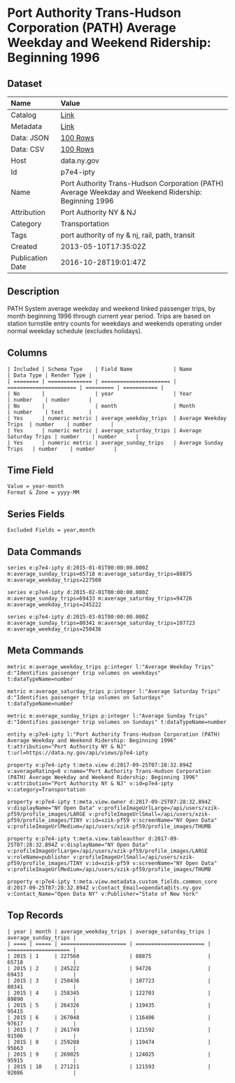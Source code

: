 # Port Authority Trans-Hudson Corporation (PATH) Average Weekday and Weekend Ridership: Beginning 1996

## Dataset

| Name | Value |
| :--- | :---- |
| Catalog | [Link](https://catalog.data.gov/dataset/port-authority-trans-hudson-corporation-path-average-weekday-and-weekend-ridership-beginni) |
| Metadata | [Link](https://data.ny.gov/api/views/p7e4-ipty) |
| Data: JSON | [100 Rows](https://data.ny.gov/api/views/p7e4-ipty/rows.json?max_rows=100) |
| Data: CSV | [100 Rows](https://data.ny.gov/api/views/p7e4-ipty/rows.csv?max_rows=100) |
| Host | data.ny.gov |
| Id | p7e4-ipty |
| Name | Port Authority Trans-Hudson Corporation (PATH) Average Weekday and Weekend Ridership: Beginning 1996 |
| Attribution | Port Authority NY & NJ |
| Category | Transportation |
| Tags | port authority of ny & nj, rail, path, transit |
| Created | 2013-05-10T17:35:02Z |
| Publication Date | 2016-10-28T19:01:47Z |

## Description

PATH System average weekday and weekend linked passenger trips, by month beginning 1996 through current year period.  Trips are based on station turnstile entry counts for weekdays and weekends operating under normal weekday schedule (excludes holidays).

## Columns

```ls
| Included | Schema Type    | Field Name             | Name                   | Data Type | Render Type |
| ======== | ============== | ====================== | ====================== | ========= | =========== |
| No       |                | year                   | Year                   | number    | number      |
| No       |                | month                  | Month                  | number    | text        |
| Yes      | numeric metric | average_weekday_trips  | Average Weekday Trips  | number    | number      |
| Yes      | numeric metric | average_saturday_trips | Average Saturday Trips | number    | number      |
| Yes      | numeric metric | average_sunday_trips   | Average Sunday Trips   | number    | number      |
```

## Time Field

```ls
Value = year-month
Format & Zone = yyyy-MM
```

## Series Fields

```ls
Excluded Fields = year,month
```

## Data Commands

```ls
series e:p7e4-ipty d:2015-01-01T00:00:00.000Z m:average_sunday_trips=65718 m:average_saturday_trips=88875 m:average_weekday_trips=227560

series e:p7e4-ipty d:2015-02-01T00:00:00.000Z m:average_sunday_trips=69433 m:average_saturday_trips=94726 m:average_weekday_trips=245222

series e:p7e4-ipty d:2015-03-01T00:00:00.000Z m:average_sunday_trips=80341 m:average_saturday_trips=107723 m:average_weekday_trips=250436
```

## Meta Commands

```ls
metric m:average_weekday_trips p:integer l:"Average Weekday Trips" d:"Identifies passenger trip volumes on weekdays" t:dataTypeName=number

metric m:average_saturday_trips p:integer l:"Average Saturday Trips" d:"Identifies passenger trip volumes on Saturdays" t:dataTypeName=number

metric m:average_sunday_trips p:integer l:"Average Sunday Trips" d:"Identifies passenger trip volumes on Sundays" t:dataTypeName=number

entity e:p7e4-ipty l:"Port Authority Trans-Hudson Corporation (PATH) Average Weekday and Weekend Ridership: Beginning 1996" t:attribution="Port Authority NY & NJ" t:url=https://data.ny.gov/api/views/p7e4-ipty

property e:p7e4-ipty t:meta.view d:2017-09-25T07:28:32.894Z v:averageRating=0 v:name="Port Authority Trans-Hudson Corporation (PATH) Average Weekday and Weekend Ridership: Beginning 1996" v:attribution="Port Authority NY & NJ" v:id=p7e4-ipty v:category=Transportation

property e:p7e4-ipty t:meta.view.owner d:2017-09-25T07:28:32.894Z v:displayName="NY Open Data" v:profileImageUrlLarge=/api/users/xzik-pf59/profile_images/LARGE v:profileImageUrlSmall=/api/users/xzik-pf59/profile_images/TINY v:id=xzik-pf59 v:screenName="NY Open Data" v:profileImageUrlMedium=/api/users/xzik-pf59/profile_images/THUMB

property e:p7e4-ipty t:meta.view.tableauthor d:2017-09-25T07:28:32.894Z v:displayName="NY Open Data" v:profileImageUrlLarge=/api/users/xzik-pf59/profile_images/LARGE v:roleName=publisher v:profileImageUrlSmall=/api/users/xzik-pf59/profile_images/TINY v:id=xzik-pf59 v:screenName="NY Open Data" v:profileImageUrlMedium=/api/users/xzik-pf59/profile_images/THUMB

property e:p7e4-ipty t:meta.view.metadata.custom_fields.common_core d:2017-09-25T07:28:32.894Z v:Contact_Email=opendata@its.ny.gov v:Contact_Name="Open Data NY" v:Publisher="State of New York"
```

## Top Records

```ls
| year | month | average_weekday_trips | average_saturday_trips | average_sunday_trips | 
| ==== | ===== | ===================== | ====================== | ==================== | 
| 2015 | 1     | 227560                | 88875                  | 65718                | 
| 2015 | 2     | 245222                | 94726                  | 69433                | 
| 2015 | 3     | 250436                | 107723                 | 80341                | 
| 2015 | 4     | 258345                | 122703                 | 89890                | 
| 2015 | 5     | 264326                | 119435                 | 95415                | 
| 2015 | 6     | 267048                | 116406                 | 97617                | 
| 2015 | 7     | 261749                | 121592                 | 91506                | 
| 2015 | 8     | 259288                | 119474                 | 95663                | 
| 2015 | 9     | 269025                | 124025                 | 95915                | 
| 2015 | 10    | 271211                | 121593                 | 92086                | 
```